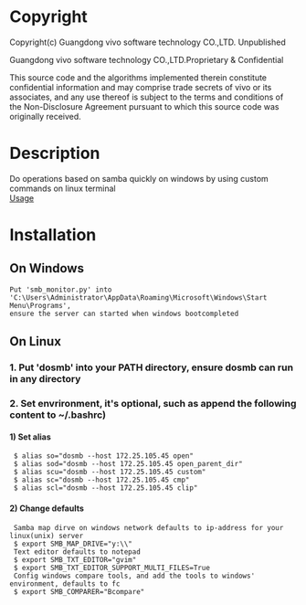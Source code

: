 # Copyright
Copyright(c) Guangdong vivo software technology CO.,LTD. Unpublished

Guangdong vivo software technology CO.,LTD.Proprietary & Confidential

This source code and the algorithms implemented therein constitute
confidential information and may comprise trade secrets of vivo
or its associates, and any use thereof is subject to the terms and
conditions of the Non-Disclosure Agreement pursuant to which this
source code was originally received.

# Description
Do operations based on samba quickly on windows by using custom commands on linux terminal<br>
[Usage](https://github.com/xiezhulin/dosmb/blob/master/dosmb)

# Installation
## On Windows
    Put 'smb_monitor.py' into 'C:\Users\Administrator\AppData\Roaming\Microsoft\Windows\Start Menu\Programs',
    ensure the server can started when windows bootcompleted
## On Linux
### 1. Put 'dosmb' into your PATH directory, ensure dosmb can run in any directory
### 2. Set envrironment, it's optional, such as append the following content to ~/.bashrc)
#### 1) Set alias
     $ alias so="dosmb --host 172.25.105.45 open"
     $ alias sod="dosmb --host 172.25.105.45 open_parent_dir"
     $ alias scu="dosmb --host 172.25.105.45 custom"
     $ alias sc="dosmb --host 172.25.105.45 cmp"
     $ alias scl="dosmb --host 172.25.105.45 clip"
 #### 2) Change defaults
     Samba map dirve on windows network defaults to ip-address for your linux(unix) server
     $ export SMB_MAP_DRIVE="y:\\"
     Text editor defaults to notepad
     $ export SMB_TXT_EDITOR="gvim"
     $ export SMB_TXT_EDITOR_SUPPORT_MULTI_FILES=True
     Config windows compare tools, and add the tools to windows' environment, defaults to fc
     $ export SMB_COMPARER="Bcompare"


